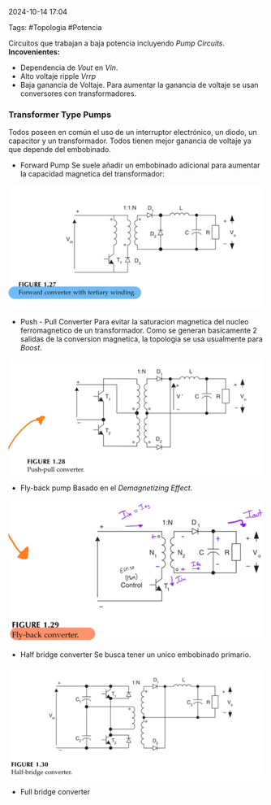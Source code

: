 2024-10-14 17:04

Tags: #Topologia #Potencia 

Circuitos que trabajan a baja potencia incluyendo _Pump Circuits_.  
**Incovenientes:** 
* Dependencia de _Vout_ en _Vin_.
* Alto voltaje ripple _Vrrp_
* Baja ganancia de Voltaje.
Para aumentar la ganancia de voltaje se usan conversores con transformadores.
### Transformer Type Pumps
Todos poseen en común el uso de un interruptor electrónico, un diodo, un capacitor y un transformador. Todos tienen mejor ganancia de voltaje ya que depende del embobinado.

* Forward Pump
Se suele añadir un embobinado adicional para aumentar la capacidad magnetica del transformador:

![](Imagenes/Foward1.jpeg)

* Push - Pull Converter
Para evitar la saturacion magnetica del nucleo ferromagnetico de un transformador.  Como se generan basicamente 2 salidas de la conversion magnetica, la topologia se usa usualmente para _Boost_.

![](Imagenes/Pushpull1.jpeg)

* Fly-back pump
Basado en el _Demagnetizing Effect_.

![](Imagenes/Flyback1.jpeg)

* Half bridge converter
Se busca tener un unico embobinado primario.

![](Imagenes/Half1.jpeg)

* Full bridge converter









